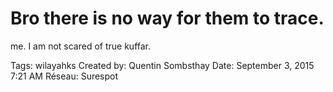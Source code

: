 # Bro there is no way for them to trace.
me. I am not scared of true kuffar.

Tags: wilayahks
Created by: Quentin Sombsthay
Date: September 3, 2015 7:21 AM
Réseau: Surespot